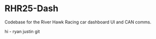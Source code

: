 # RHR25-Dash
Codebase for the River Hawk Racing car dashboard UI and CAN comms.

hi - ryan
justin git